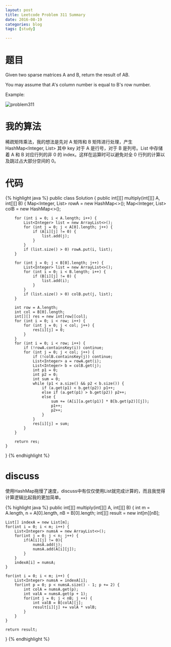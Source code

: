 ```yaml
---
layout: post
title: Leetcode Problem 311 Summary
date: 2016-08-19
categories: blog
tags: [study]

---
```


# 题目

Given two sparse matrices A and B, return the result of AB.

You may assume that A's column number is equal to B's row number.

Example:

![problem311](lisencn11.github.io/img/problem311.png)

# 我的算法

稀疏矩阵乘法，我的想法是先对 A 矩阵和 B 矩阵进行处理，产生 HashMap<Integer, List<Integer>> 其中 key 对于 A 是行号，对于 B 是列号。List 中存储着 A 和 B 对应行列的非 0 的 index。这样在运算时可以避免对全 0 行列的计算以及跳过占大部分空间的 0。

# 代码

{% highlight java %}
public class Solution {
    public int[][] multiply(int[][] A, int[][] B) {
        Map<Integer, List<Integer>> rowA = new HashMap<>();
        Map<Integer, List<Integer>> colB = new HashMap<>();
        
        for (int i = 0; i < A.length; i++) {
            List<Integer> list = new ArrayList<>();
            for (int j = 0; j < A[0].length; j++) {
                if (A[i][j] != 0) {
                    list.add(j);
                }
            }
            if (list.size() > 0) rowA.put(i, list);
        }
        
        for (int j = 0; j < B[0].length; j++) {
            List<Integer> list = new ArrayList<>();
            for (int i = 0; i < B.length; i++) {
                if (B[i][j] != 0) {
                    list.add(i);
                }
            }
            if (list.size() > 0) colB.put(j, list);
        }
        
        int row = A.length;
        int col = B[0].length;
        int[][] res = new int[row][col];
        for (int i = 0; i < row; i++) {
            for (int j = 0; j < col; j++) {
                res[i][j] = 0;
            }
        }
        for (int i = 0; i < row; i++) {
            if (!rowA.containsKey(i)) continue;
            for (int j = 0; j < col; j++) {
                if (!colB.containsKey(j)) continue;
                List<Integer> a = rowA.get(i);
                List<Integer> b = colB.get(j);
                int p1 = 0;
                int p2 = 0;
                int sum = 0;
                while (p1 < a.size() && p2 < b.size()) {
                    if (a.get(p1) < b.get(p2)) p1++;
                    else if (a.get(p1) > b.get(p2)) p2++;
                    else {
                        sum += (A[i][a.get(p1)] * B[b.get(p2)][j]);
                        p1++;
                        p2++;
                    }
                }
                res[i][j] = sum;
            }
        }
        
        return res;
    }
}
{% endhighlight %}

# discuss

使用HashMap拖慢了速度，discuss中有仅仅使用List就完成计算的，而且我觉得计算逻辑比起我的更加简单。

{% highlight java %}
public int[][] multiply(int[][] A, int[][] B) {
    int m = A.length, n = A[0].length, nB = B[0].length;
    int[][] result = new int[m][nB];

    List[] indexA = new List[m];
    for(int i = 0; i < m; i++) {
        List<Integer> numsA = new ArrayList<>();
        for(int j = 0; j < n; j++) {
            if(A[i][j] != 0){
                numsA.add(j); 
                numsA.add(A[i][j]);
            }
        }
        indexA[i] = numsA;
    }

    for(int i = 0; i < m; i++) {
        List<Integer> numsA = indexA[i];
        for(int p = 0; p < numsA.size() - 1; p += 2) {
            int colA = numsA.get(p);
            int valA = numsA.get(p + 1);
            for(int j = 0; j < nB; j ++) {
                int valB = B[colA][j];
                result[i][j] += valA * valB;
            }
        }
    }

    return result;   
}
{% endhighlight %}